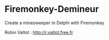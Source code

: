 # Firemonkey-Demineur
Create a minesweeper in Delphi with Firemonkey

Robin Valtot : http://r.valtot.free.fr
